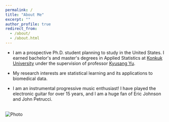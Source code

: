 ```yaml
---
permalink: /
title: "About Me"
excerpt: ""
author_profile: true
redirect_from: 
  - /about/
  - /about.html
---
```

* I am a prospective Ph.D. student planning to study in the United States. I earned bachelor's and master's degrees in Applied Statistics at <a href="http://www.konkuk.ac.kr/do/Eng/Index.do" target="_blank">Konkuk University</a> under the supervision of professor <a href="http://home.konkuk.ac.kr/~kyusangu" target="_blank">Kyusang Yu</a>.

* My research interests are statistical learning and its applications to biomedical data.
  
* I am an instrumental progressive music enthusiast! I have played the electronic guitar for over 15 years, and I am a huge fan of Eric Johnson and John Petrucci.

<br>

<img src="https://jaehochang92.github.io/images/music.png?raw=true" alt="Photo">